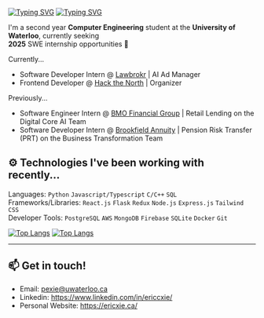 [![Typing SVG](https://readme-typing-svg.demolab.com?font=Poppins&weight=600&size=25&pause=1000&color=F7F7F7&vCenter=true&width=430&height=40&lines=Hi+there!+I'm+Eric+%F0%9F%91%8B)](https://git.io/typing-svg#gh-dark-mode-only)
[![Typing SVG](https://readme-typing-svg.demolab.com?font=Poppins&weight=600&size=25&pause=1000&color=000000&vCenter=true&width=430&height=40&lines=Hi+there!+I'm+Eric+%F0%9F%91%8B)](https://git.io/typing-svg#gh-light-mode-only)

I'm a second year **Computer Engineering** student at the **University of Waterloo**, currently seeking \
**2025** SWE internship opportunities 🌱

Currently...
- Software Developer Intern @ [Lawbrokr](https://www.lawbrokr.com/) | AI Ad Manager
- Frontend Developer @ [Hack the North](https://hackthenorth.com/) | Organizer

Previously...
- Software Engineer Intern @ [BMO Financial Group](https://www.bmo.com/) | Retail Lending on the Digital Core AI Team
- Software Developer Intern @ [Brookfield Annuity](https://www.brookfieldannuity.com/) | Pension Risk Transfer (PRT) on the Business Transformation Team

## ⚙️ Technologies I've been working with recently...

Languages: `Python` `Javascript/Typescript` `C/C++` `SQL` \
Frameworks/Libraries: `React.js` `Flask` `Redux` `Node.js` `Express.js` `Tailwind CSS` \
Developer Tools: `PostgreSQL` `AWS` `MongoDB` `Firebase` `SQLite` `Docker` `Git`

[![Top Langs](https://github-readme-stats.vercel.app/api/top-langs/?username=ericcxie&layout=compact&hide=procfile&theme=dark#gh-dark-mode-only)](https://github.com/ericcxie/github-readme-stats#gh-dark-mode-only)
[![Top Langs](https://github-readme-stats.vercel.app/api/top-langs/?username=ericcxie&layout=compact&hide=procfile&theme=default#gh-light-mode-only)](https://github.com/ericcxie/github-readme-stats#gh-light-mode-only)


---

## 📫 Get in touch!

- Email: pexie@uwaterloo.ca 
- Linkedin: https://www.linkedin.com/in/ericcxie/ 
- Personal Website: https://ericxie.ca/

